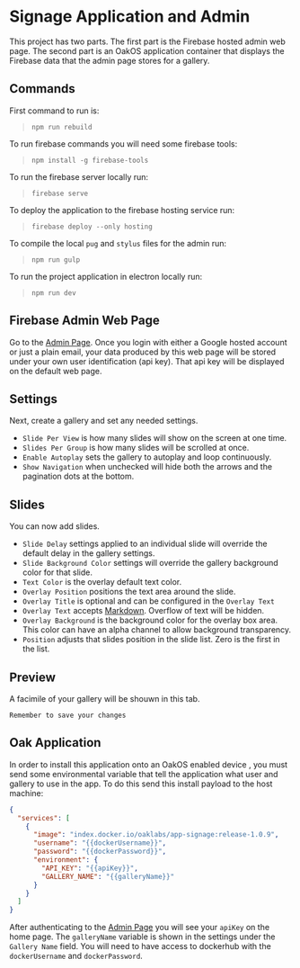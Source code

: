# Signage Application and Admin

This project has two parts. The first part is the Firebase hosted admin web page. The second part is an OakOS application container that displays the Firebase data that the admin page stores for a gallery.
## Commands

First command to run is:

> ```npm run rebuild```

To run firebase commands you will need some firebase tools:

> ```npm install -g firebase-tools```

To run the firebase server locally run:

> ```firebase serve```

To deploy the application to the firebase hosting service run:

> ```firebase deploy --only hosting```

To compile the local `pug` and `stylus` files for the admin run:

> ```npm run gulp```

To run the project application in electron locally run:

> ```npm run dev```

## Firebase Admin Web Page

Go to the [Admin Page](https://signage.zivelo.com). Once you login with either a Google hosted account or just a plain email, your data produced by this web page will be stored under your own user identification (api key). That api key will be displayed on the default web page.

## Settings

Next, create a gallery and set any needed settings.

* `Slide Per View` is how many slides will show on the screen at one time. 
* `Slides Per Group` is how many slides will be scrolled at once.
* `Enable Autoplay` sets the gallery to autoplay and loop continuously.
* `Show Navigation` when unchecked will hide both the arrows and the pagination dots at the bottom.

## Slides

You can now add slides.

* `Slide Delay` settings applied to an individual slide will override the default delay in the gallery settings.
* `Slide Background Color` settings will override the gallery background color for that slide.
* `Text Color` is the overlay default text color.
* `Overlay Position` positions the text area around the slide.
* `Overlay Title` is optional and can be configured in the `Overlay Text`
* `Overlay Text` accepts [Markdown](https://www.markdownguide.org/cheat-sheet/). Overflow of text will be hidden.
* `Overlay Background` is the background color for the overlay box area. This color can have an alpha channel to allow background transparency.
* `Position` adjusts that slides position in the slide list. Zero is the first in the list.

## Preview

A facimile of your gallery will be shouwn in this tab.

`Remember to save your changes`

## Oak Application

In order to install this application onto an OakOS enabled device , you must send some environmental variable that tell the application what user and gallery to use in the app. To do this send this install payload to the host machine:

```json
{
  "services": [
    {
      "image": "index.docker.io/oaklabs/app-signage:release-1.0.9",
      "username": "{{dockerUsername}}",
      "password": "{{dockerPassword}}",
      "environment": {
        "API_KEY": "{{apiKey}}",
        "GALLERY_NAME": "{{galleryName}}"
      }
    }
  ]
}
```

After authenticating to the [Admin Page](https://signage.zivelo.com) you will see your `apiKey` on the home page. The `galleryName` variable is shown in the settings under the `Gallery Name` field. You will need to have access to dockerhub with the `dockerUsername` and `dockerPassword`.
